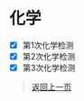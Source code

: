 # 化学
- [x] 第1次化学检测
- [x] 第2次化学检测
- [x] 第3次化学检测
 >[返回上一页](https://zhs141.github.io/homework/2024/index.html)